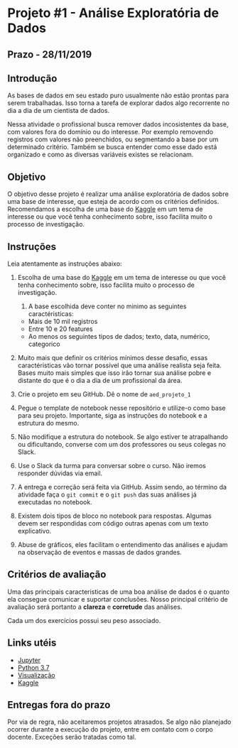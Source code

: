 # Projeto #1 - Análise Exploratória de Dados

## Prazo - **28/11/2019**

## Introdução

As bases de dados em seu estado puro usualmente não estão prontas para serem trabalhadas. Isso torna a tarefa de explorar dados algo recorrente no dia a dia de um cientista de dados.

Nessa atividade o profissional busca remover dados incosistentes da base, com valores fora do domínio ou do interesse. Por exemplo removendo registros com valores não preenchidos, ou segmentando a base por um determinado critério. Também se busca entender como esse dado está organizado e como as diversas variáveis existes se relacionam.

## Objetivo

O objetivo desse projeto é realizar uma análise exploratória de dados sobre uma base de interesse, que esteja de acordo com os critérios definidos. Recomendamos a escolha de uma base do [Kaggle](https://www.kaggle.com/) em um tema de interesse ou que você tenha conhecimento sobre, isso facilita muito o processo de investigação.

## Instruções

Leia atentamente as instruções abaixo:

1. Escolha de uma base do [Kaggle](https://www.kaggle.com/) em um tema de interesse ou que você tenha conhecimento sobre, isso facilita muito o processo de investigação.

   1. A base escolhida deve conter no minimo as seguintes caractéristicas:

   - Mais de 10 mil registros
   - Entre 10 e 20 features
   - Ao menos os seguintes tipos de dados; texto, data, numérico, categorico

1. Muito mais que definir os critérios mínimos desse desafio, essas caractéristicas vão tornar possível que uma análise realista seja feita. Bases muito mais simples que isso irão tornar sua análise pobre e distante do que é o dia a dia de um profissional da área.

1. Crie o projeto em seu GitHub. Dê o nome de `aed_projeto_1`

1. Pegue o template de notebook nesse repositório e utilize-o como base para seu projeto. Importante, siga as instruções do notebook e a estrutura do mesmo.

1. Não modifique a estrutura do notebook. Se algo estiver te atrapalhando ou dificultando, converse com um dos professores ou seus colegas no Slack.

1. Use o Slack da turma para conversar sobre o curso. Não iremos responder dúvidas via email.

1. A entrega e correção será feita via GitHub. Assim sendo, ao término da atividade faça o `git commit` e o `git push` das suas análises já executadas no notebook.

1. Existem dois tipos de bloco no notebook para respostas. Algumas devem ser respondidas com código outras apenas com um texto explicativo.

1. Abuse de gráficos, eles facilitam o entendimento das análises e ajudam na observação de eventos e massas de dados grandes.

## Critérios de avaliação

Uma das principais caracteristicas de uma boa análise de dados é o quanto ela consegue comunicar e suportar conclusões. Nosso principal critério de avaliação será portanto a **clareza** e **corretude** das análises.

Cada um dos exercícios possui seu peso associado.

## Links utéis

- [Jupyter](https://jupyterlab.readthedocs.io/en/stable/user/notebook.html)
- [Python 3.7](https://docs.python.org/3.7/library/index.html)
- [Visualização](https://pandas.pydata.org/pandas-docs/stable/user_guide/visualization.html)
- [Kaggle](https://www.kaggle.com/)

## Entregas fora do prazo

Por via de regra, não aceitaremos projetos atrasados. Se algo não planejado ocorrer durante a execução do projeto, entre em contato com o corpo docente. Exceções serão tratadas como tal.
